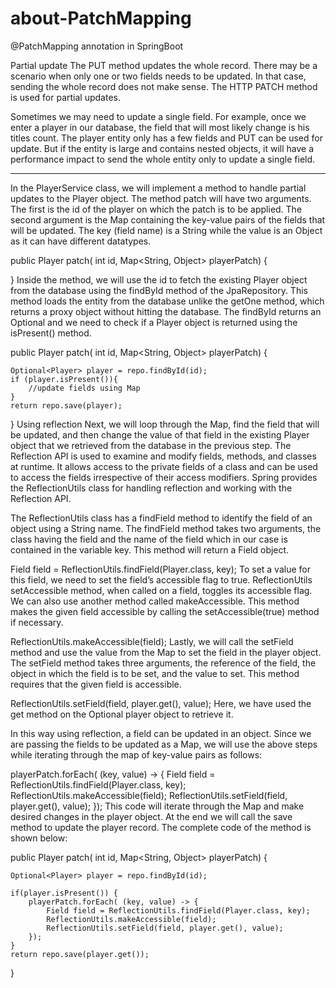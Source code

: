 # about-PatchMapping

@PatchMapping annotation in SpringBoot

Partial update
The PUT method updates the whole record. There may be a scenario when only one or two fields needs to be updated. In that case, sending the whole record does not make sense. The HTTP PATCH method is used for partial updates.

Sometimes we may need to update a single field. For example, once we enter a player in our database, the field that will most likely change is his titles count. The player entity only has a few fields and PUT can be used for update. But if the entity is large and contains nested objects, it will have a performance impact to send the whole entity only to update a single field.
_____________________________________________________________________________________________________________________________________________________________________________________________________________________
In the PlayerService class, we will implement a method to handle partial updates to the Player object. The method patch will have two arguments. The first is the id of the player on which the patch is to be applied. The second argument is the Map containing the key-value pairs of the fields that will be updated. The key (field name) is a String while the value is an Object as it can have different datatypes.

public Player patch( int id, Map<String, Object> playerPatch) {

}
Inside the method, we will use the id to fetch the existing Player object from the database using the findById method of the JpaRepository. This method loads the entity from the database unlike the getOne method, which returns a proxy object without hitting the database. The findById returns an Optional and we need to check if a Player object is returned using the isPresent() method.

public Player patch( int id, Map<String, Object> playerPatch) {

    Optional<Player> player = repo.findById(id);
    if (player.isPresent()){
        //update fields using Map
    }
    return repo.save(player);               
}
Using reflection
Next, we will loop through the Map, find the field that will be updated, and then change the value of that field in the existing Player object that we retrieved from the database in the previous step. The Reflection API is used to examine and modify fields, methods, and classes at runtime. It allows access to the private fields of a class and can be used to access the fields irrespective of their access modifiers. Spring provides the ReflectionUtils class for handling reflection and working with the Reflection API.

The ReflectionUtils class has a findField method to identify the field of an object using a String name. The findField method takes two arguments, the class having the field and the name of the field which in our case is contained in the variable key. This method will return a Field object.

Field field = ReflectionUtils.findField(Player.class, key);
To set a value for this field, we need to set the field’s accessible flag to true. ReflectionUtils setAccessible method, when called on a field, toggles its accessible flag. We can also use another method called makeAccessible. This method makes the given field accessible by calling the setAccessible(true) method if necessary.

ReflectionUtils.makeAccessible(field);
Lastly, we will call the setField method and use the value from the Map to set the field in the player object. The setField method takes three arguments, the reference of the field, the object in which the field is to be set, and the value to set. This method requires that the given field is accessible.

ReflectionUtils.setField(field, player.get(), value);
Here, we have used the get method on the Optional player object to retrieve it.

In this way using reflection, a field can be updated in an object. Since we are passing the fields to be updated as a Map, we will use the above steps while iterating through the map of key-value pairs as follows:

playerPatch.forEach( (key, value) -> {
    Field field = ReflectionUtils.findField(Player.class, key);
    ReflectionUtils.makeAccessible(field);
    ReflectionUtils.setField(field, player.get(), value);
});
This code will iterate through the Map and make desired changes in the player object. At the end we will call the save method to update the player record. The complete code of the method is shown below:

public Player patch( int id, Map<String, Object> playerPatch) {

    Optional<Player> player = repo.findById(id);
    
    if(player.isPresent()) {            
        playerPatch.forEach( (key, value) -> {
            Field field = ReflectionUtils.findField(Player.class, key);
            ReflectionUtils.makeAccessible(field);
            ReflectionUtils.setField(field, player.get(), value);
        });
    }
    return repo.save(player.get());             
}
